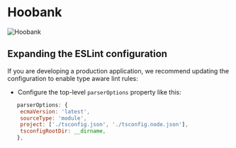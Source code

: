 #  Hoobank

![Hoobank](https://github.com/nuhptr/react-hoobank-website/assets/50306963/9632a510-1093-4875-9a5b-670a2c7048ce)

## Expanding the ESLint configuration

If you are developing a production application, we recommend updating the configuration to enable type aware lint rules:

- Configure the top-level `parserOptions` property like this:

```js
   parserOptions: {
    ecmaVersion: 'latest',
    sourceType: 'module',
    project: ['./tsconfig.json', './tsconfig.node.json'],
    tsconfigRootDir: __dirname,
   },
```

